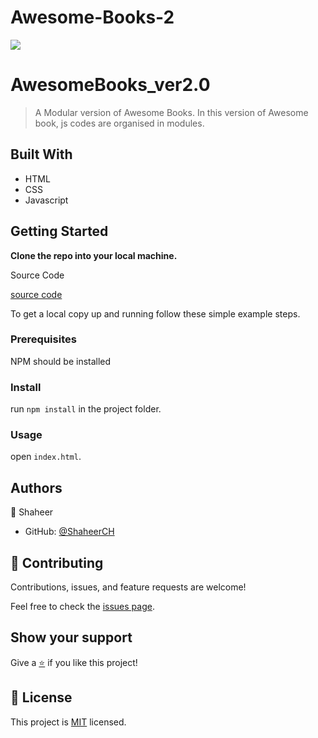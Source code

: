 # Awesome-Books-2

![](https://img.shields.io/badge/Microverse-blueviolet)

# AwesomeBooks_ver2.0

> A Modular version of Awesome Books. In this version of Awesome book, js codes are organised in modules.

## Built With

- HTML
- CSS
- Javascript

## Getting Started

**Clone the repo into your local machine.**

Source Code

[source code](https://github.com/ShaheerCH/Awesome-Books-2.git)

To get a local copy up and running follow these simple example steps.

### Prerequisites

NPM should be installed

### Install

run `npm install` in the project folder.

### Usage

open `index.html`.

## Authors

👤 Shaheer

- GitHub: [@ShaheerCH](https://github.com/ShaheerCH)

## 🤝 Contributing

Contributions, issues, and feature requests are welcome!

Feel free to check the [issues page](https://github.com/ShaheerCH/Awesome-Books-2/issues).

## Show your support

Give a [⭐️](https://github.com/ShaheerCH/Awesome-Books-2) if you like this project!

## 📝 License

This project is [MIT](LICENSE) licensed.
